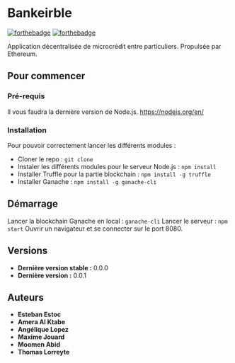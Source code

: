 # Bankeirble

[![forthebadge](http://forthebadge.com/images/badges/built-with-love.svg)]()
[![forthebadge](https://forthebadge.com/images/badges/gluten-free.svg)]()

Application décentralisée de microcrédit entre particuliers. Propulsée par Ethereum.

## Pour commencer

### Pré-requis
Il vous faudra la dernière version de Node.js.
https://nodejs.org/en/

### Installation

Pour pouvoir correctement lancer les différents modules :

* Cloner le repo :
``git clone``
* Instaler les différents modules pour le serveur Node.js :
``npm install``
* Installer Truffle pour la partie blockchain :
``npm install -g truffle``
* Installer Ganache :
``npm install -g ganache-cli``


## Démarrage

Lancer la blockchain Ganache en local :
``ganache-cli``
Lancer le serveur :
``npm start``
Ouvrir un navigateur et se connecter sur le port 8080.


## Versions
* **Dernière version stable :** 0.0.0
* **Dernière version :** 0.0.1


## Auteurs
* **Esteban Estoc**
* **Amera Al Ktabe**
* **Angélique Lopez**
* **Maxime Jouard**
* **Moomen Abid**
* **Thomas Lorreyte**
